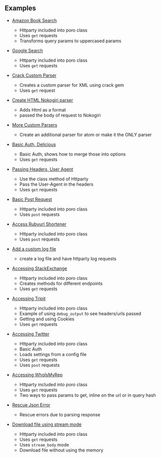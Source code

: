 ## Examples

* [Amazon Book Search](aaws.rb)
    * Httparty included into poro class
    * Uses `get` requests
    * Transforms query params to uppercased params

* [Google Search](google.rb)
  * Httparty included into poro class
  * Uses `get` requests

* [Crack Custom Parser](crack.rb)
    * Creates a custom parser for XML using crack gem
    * Uses `get` request

* [Create HTML Nokogiri parser](nokogiri_html_parser.rb)   
    * Adds Html as a format
    * passed the body of request to Nokogiri
    
* [More Custom Parsers](custom_parsers.rb)
  * Create an additional parser for atom or make it the ONLY parser
  
* [Basic Auth, Delicious](delicious.rb)
  * Basic Auth, shows how to merge those into options
  * Uses `get` requests
  
* [Passing Headers, User Agent](headers_and_user_agents.rb)
  * Use the class method of Httparty
  * Pass the User-Agent in the headers
  * Uses `get` requests
  
* [Basic Post Request](basic.rb)
    * Httparty included into poro class
    * Uses `post` requests

* [Access Rubyurl Shortener](rubyurl.rb)
  * Httparty included into poro class
  * Uses `post` requests
  
* [Add a custom log file](logging.rb)
  * create a log file and have httparty log requests

* [Accessing StackExchange](stackexchange.rb)
  * Httparty included into poro class
  * Creates methods for different endpoints
  * Uses `get` requests
  
* [Accessing Tripit](tripit_sign_in.rb)
  * Httparty included into poro class
  * Example of using `debug_output` to see headers/urls passed
  * Getting and using Cookies
  * Uses `get` requests
  
* [Accessing Twitter](twitter.rb)
  * Httparty included into poro class
  * Basic Auth
  * Loads settings from a config file 
  * Uses `get` requests
  * Uses `post` requests
  
* [Accessing WhoIsMyRep](whoismyrep.rb)
  * Httparty included into poro class
  * Uses `get` requests     
  * Two ways to pass params to get, inline on the url or in query hash

* [Rescue Json Error](rescue_json.rb)
  * Rescue errors due to parsing response

* [Download file using stream mode](stream_download.rb)
  * Httparty included into poro class
  * Uses `get` requests
  * Uses `stream_body` mode
  * Download file without using the memory
